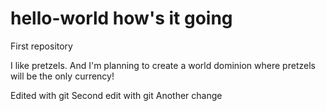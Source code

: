 # hello-world how's it going
First repository

I like pretzels. And I'm planning to create a world dominion where pretzels will be the only currency!

Edited with git
Second edit with git
Another change